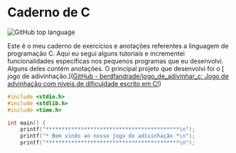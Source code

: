 # Caderno de C

<img alt="GitHub top language" src="https://img.shields.io/github/languages/top/berdfandrade/caderno_c?color=%23A8B9CC&label=.&logo=C&logoColor=FFFFFF">

Este é o meu caderno de exercícios e anotações referentes a linguagem de programação C. Aqui eu segui alguns tutoriais e incrementei funcionalidades específicas nos pequenos programas que eu desenvolvi. Alguns deles contém anotações. O principal projeto que desenvolvi foi o [ jogo de adivinhação.]([GitHub - berdfandrade/jogo_de_adivinhar_c: Jogo de advinhação com níveis de dificuldade escrito em C!](https://github.com/berdfandrade/jogo_de_adivinhar_c))

```c
#include <stdio.h>
#include <stdlib.h>
#include <time.h>

int main() {
    printf("******************************************\n");
    printf("* Bem vindo ao nosso jogo de adivinhação *\n");
    printf("******************************************\n");

```


